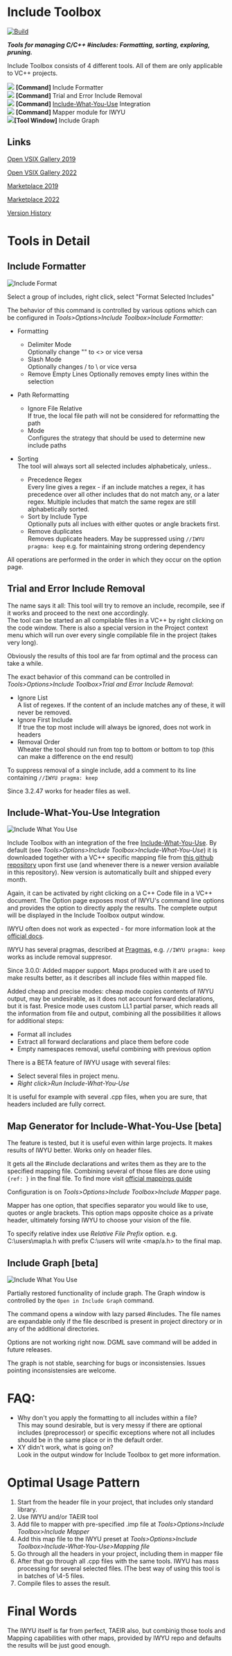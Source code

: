 # Include Toolbox 
[![Build](https://github.com/Agrael1/IncludeToolbox/actions/workflows/main.yml/badge.svg?branch=master)](https://github.com/Agrael1/IncludeToolbox/actions/workflows/main.yml)

**_Tools for managing C/C++ #includes: Formatting, sorting, exploring, pruning._**  

Include Toolbox consists of 4 different tools. All of them are only applicable to VC++ projects.

![](/art/iformat.png) **[Command]** Include Formatter  
![](/art/itrial.png) **[Command]** Trial and Error Include Removal  
![](/art/iwyu.png) **[Command]** [Include-What-You-Use](https://include-what-you-use.org/) Integration  
![](/art/AddPageGuides.png) **[Command]** Mapper module for IWYU  
![](/art/igraph.png)**[Tool Window]** Include Graph

## Links

[Open VSIX Gallery 2019](https://www.vsixgallery.com/extension/IncludeToolbox2019.1431faa5-aa04-47af-8289-9d887e0696a4)

[Open VSIX Gallery 2022](https://www.vsixgallery.com/extension/IncludeToolbox2022.d3cba4fe-8d65-479b-8436-18d743ee7b53)

[Marketplace 2019](https://marketplace.visualstudio.com/items?itemName=Wumpf.IncludeToolbox)

[Marketplace 2022](https://marketplace.visualstudio.com/items?itemName=Agrael.IncludeToolbox2022)

[Version History](/doc/changelog.md)

# Tools in Detail

## Include Formatter

![Include Format](/art/includeformatter.gif)

Select a group of includes, right click, select "Format Selected Includes"

The behavior of this command is controlled by various options which can be configured in _Tools>Options>Include Toolbox>Include Formatter_:

*   Formatting
    *   Delimiter Mode  
        Optionally change "" to <> or vice versa
    *   Slash Mode  
        Optionally changes / to \ or vice versa
    *   Remove Empty Lines 
        Optionally removes empty lines within the selection
        
*   Path Reformatting
    *   Ignore File Relative  
        If true, the local file path will not be considered for reformatting the path
    *   Mode  
        Configures the strategy that should be used to determine new include paths
*   Sorting  
    The tool will always sort all selected includes alphabeticaly, unless..
    *   Precedence Regex  
        Every line gives a regex - if an include matches a regex, it has precedence over all other includes that do not match any, or a later regex. Multiple includes that match the same regex are still alphabetically sorted.
    *   Sort by Include Type  
        Optionally puts all inclues with either quotes or angle brackets first.
    *   Remove duplicates  
        Removes duplicate headers. May be suppressed using `//IWYU pragma: keep` e.g. for maintaining strong ordering dependency

All operations are performed in the order in which they occur on the option page.

## Trial and Error Include Removal

The name says it all: This tool will try to remove an include, recompile, see if it works and proceed to the next one accordingly.  
The tool can be started an all compilable files in a VC++ by right clicking on the code window. There is also a special version in the Project context menu which will run over every single compilable file in the project (takes very long).

Obviously the results of this tool are far from optimal and the process can take a while.

The exact behavior of this command can be controlled in *Tools>Options>Include Toolbox>Trial and Error Include Removal*:

*   Ignore List  
    A list of regexes. If the content of an include matches any of these, it will never be removed.
*   Ignore First Include  
    If true the top most include will always be ignored, does not work in headers
*   Removal Order  
    Wheater the tool should run from top to bottom or bottom to top (this can make a difference on the end result)

To suppress removal of a single include, add a comment to its line containing `//IWYU pragma: keep`

Since 3.2.47 works for header files as well.

## Include-What-You-Use Integration


![Include What You Use](/art/iwyu.gif)

Include Toolbox with an integration of the free [Include-What-You-Use](https://github.com/include-what-you-use/include-what-you-use). By default (see _Tools>Options>Include Toolbox>Include-What-You-Use_) it is downloaded together with a VC++ specific mapping file from [this github repository](https://github.com/Agrael1/BuildIWYU) upon first use (and whenever there is a newer version available in this repository). New version is automatically built and shipped every month.


Again, it can be activated by right clicking on a C++ Code file in a VC++ document. The Option page exposes most of IWYU's command line options and provides the option to directly apply the results. The complete output will be displayed in the Include Toolbox output window.

IWYU often does not work as expected - for more information look at the [official docs](https://github.com/include-what-you-use/include-what-you-use/tree/master/docs).

IWYU has several pragmas, described at [Pragmas](https://github.com/include-what-you-use/include-what-you-use/blob/master/docs/IWYUPragmas.md), e.g. `//IWYU pragma: keep` works as include removal suppresor.

Since 3.0.0:
Added mapper support. Maps produced with it are used to make results better, as it describes all include files within mapped file.

Added cheap and precise modes: cheap mode copies contents of IWYU output, may be undesirable, as it does not account forward declarations, but it is fast. Presice mode uses custom LL1 partial parser, which reads all the information from file and output, combining all the possibilities it allows for additional steps:
 - Format all includes
 - Extract all forward declarations and place them before code
 - Empty namespaces removal, useful combining with previous option 

There is a BETA feature of IWYU usage with several files:
 - Select several files in project menu.
 - *Right click>Run Include-What-You-Use*

It is useful for example with several .cpp files, when you are sure, that headers included are fully correct.

## Map Generator for Include-What-You-Use [beta]

The feature is tested, but it is useful even within large projects. It makes results of IWYU better. Works only on header files.

It gets all the #include declarations and writes them as they are to the specified mapping file. Combining several of those files are done using `{ref: }` in the final file. To find more visit [official mappings guide](https://github.com/include-what-you-use/include-what-you-use/blob/master/docs/IWYUMappings.md)

Configuration is on *Tools>Options>Include Toolbox>Include Mapper* page.

Mapper has one option, that specifies separator you would like to use, quotes or angle brackets. This option maps opposite choice as a private header, ultimately forsing IWYU to choose your vision of the file.

To specify relative index use *Relative File Prefix* option. e.g. C:\\users\\map\\a.h with prefix C:\\users will write <map/a.h> to the final map.

## Include Graph [beta]

![Include What You Use](/art/IncludeGraph.png)

Partially restored functionality of include graph. The Graph window is controlled by the `Open in Include Graph` command. 

The command opens a window with lazy parsed #includes. The file names are expandable only if the file described is present in project directory or in any of the additional directories. 

Options are not working right now. DGML save command will be added in future releases.

The graph is not stable, searching for bugs or inconsistensies. Issues pointing inconsistensies are welcome.
  

# FAQ:

*   Why don't you apply the formatting to all includes within a file?  
    This may sound desirable, but is very messy if there are optional includes (preprocessor) or specific exceptions where not all includes should be in the same place or in the default order.
*   XY didn't work, what is going on?  
    Look in the output window for Include Toolbox to get more information.
	
# Optimal Usage Pattern

1. Start from the header file in your project, that includes only standard library.
2. Use IWYU and/or TAEIR tool
3. Add file to mapper with pre-specified .imp file at *Tools>Options>Include Toolbox>Include Mapper*
4. Add this map file to the IWYU preset at *Tools>Options>Include Toolbox>Include-What-You-Use>Mapping file* 
5. Go through all the headers in your project, including them in mapper file 
6. After that go through all .cpp files with the same tools. IWYU has mass processing for several selected files. IThe best way of using this tool is in batches of \4-5 files. 
7. Compile files to asses the result.

# Final Words

The IWYU itself is far from perfect, TAEIR also, but combinig those tools and Mapping capabilities with other maps, provided by IWYU repo and defaults the results will be just good enough.